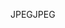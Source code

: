 <span data-ttu-id="57dfc-101">JPEG</span><span class="sxs-lookup"><span data-stu-id="57dfc-101">JPEG</span></span>